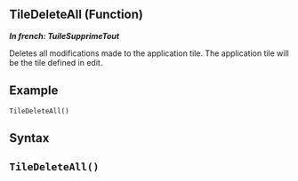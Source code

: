 
## TileDeleteAll (Function)

***In french: TuileSupprimeTout***



<a name="XUse"></a>
<a name="Use"></a>
<a name="description"></a>
Deletes all modifications made to the application tile. The application tile will be the tile defined in edit. 


<a name="Example1"></a>
<a name="sample_code"></a>

## Example


```wl
TileDeleteAll()
```

<a name="XSYNTAX"></a>

## Syntax
<a name="SYNTAX1"></a>

`TileDeleteAll()`
---









<a name="XComponent"></a>

